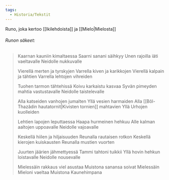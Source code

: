 ```yaml
---
tags:
  - Historia/Tekstit
---
```

Runo, joka kertoo [[Ikilehdoista]] ja [[Mielo|Mielosta]]

###### Runon säkeet:

>Kaarnan kauniin kimaltaessa 
>Saarni sanani säihkyy 
>Unen rajoilla iäti vaeltavalle 
>Neidolle nukkuvalle 
>
>Vierellä merten ja tyrskyjen 
>Varrella kiven ja karikkojen 
>Vierellä kalpain ja tähtien 
>Varrella lehtojen vihreiden 
>
>Tuohen tarmon tähtehissä 
>Koivu karkaistu kasvaa 
>Syvän pimeyden mahtia vastustavalle 
>Neidolle taistelevalle 
>
>Alla katseiden vanhojen jumalten 
>Yllä vesien harmaiden 
>Alla [[Bôl-Thazâdin hautatornit|Kivisten tornien]] mahtavien 
>Yllä Urhojen kuolleiden 
>
>Lehtien lapojen leputtaessa 
>Haapa hurmeinen hehkuu 
>Alle kalman aaltojen uppoavalle 
>Neidolle vajoavalle 
>
>Keskellä hiilen ja hiljaisuuden 
>Reunalla rautaisen rotkon 
>Keskellä kierojen kuiskausten 
>Reunalla mustien vuorten 
>
>Juurten jäärien jähmettyessä 
>Tammi tahtoni tuikkii 
>Yllä hovin hehkun loistavalle 
>Neidolle nousevalle 
>
>Mielessäin rakkaus viel asustaa
>Muistona sanansa soivat 
>Mielessäin Mieloni vaeltaa 
>Muistona Kaunehimpana